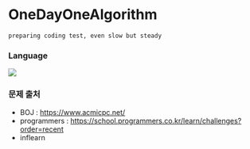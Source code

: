 # OneDayOneAlgorithm
```
preparing coding test, even slow but steady
```

### Language
<img src="https://img.shields.io/badge/Python-3776AB?style=for-the-badge&logo=python&logoColor=white"/><br/>

### 문제 출처
- BOJ : https://www.acmicpc.net/
- programmers : https://school.programmers.co.kr/learn/challenges?order=recent
- inflearn
